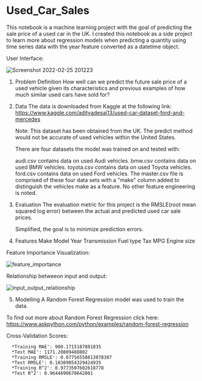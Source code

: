 # Used_Car_Sales
This notebook is a machine learning project with the goal of predicting the sale price of a used car in the UK. I created this notebook as a side project to learn more about regression models when predicting a quantity using time series data with the year feature converted as a datetime object.

User Interface:

![Screenshot 2022-02-25 201223](https://user-images.githubusercontent.com/79055002/155822718-77b7d8eb-3cca-48ac-96e7-907b01ae0870.png)

1. Problem Definition
   How well can we predict the future sale price of a used vehicle given its characteristics and previous examples of how much similar used cars have sold for?

2. Data
   The data is downloaded from Kaggle at the following link: https://www.kaggle.com/adityadesai13/used-car-dataset-ford-and-mercedes

   Note: This dataset has been obtained from the UK. The predict method would not be accurate of used vehicles within the United States.

   There are four datasets the model was trained on and tested with:

   audi.csv contains data on used Audi vehicles.
   bmw.csv contains data on used BMW vehicles.
   toyota.csv contains data on used Toyota vehicles.
   ford.csv contains data on used Ford vehicles.
  The master.csv file is comprised of these four data sets with a "make" column added to distinguish the vehicles make as a feature. No other feature engineering is noted.

3. Evaluation
   The evaluation metric for this project is the RMSLE(root mean squared log error) between the actual and predicted used car sale prices.

   Simplified, the goal is to minimize prediction errors.

4. Features
  Make
  Model
  Year
  Transmission
  Fuel type
  Tax
  MPG
  Engine size

Feature Importance Visualization:

![feature_importance](https://user-images.githubusercontent.com/79055002/155822823-998c22d4-b07e-4953-aac6-8289b99b45df.png)

   Relationship betweeon input and output:

![input_output_relationship](https://user-images.githubusercontent.com/79055002/155822926-52578958-db31-4b8e-8a44-bfa6f7968cd3.png)

5. Modelling
  A Random Forest Regression model was used to train the data.

  To find out more about Random Forest Regression click here: https://www.askpython.com/python/examples/random-forest-regression

  Cross-Validation Scores:
  
      *Training MAE': 900.1715187801835
      *Test MAE': 1171.20809488802
      *Training RMSLE': 0.07756558813078307
      *Test RMSLE': 0.10309054329424935
      *Training R^2': 0.9773507602618778
      *Test R^2': 0.9644690670642001



